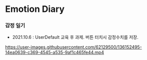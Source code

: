 # Emotion Diary

### 감정 일기

- 2021.10.6 : UserDefault 교육 후 과제. 버튼 터치시 감정수치를 저장.

https://user-images.githubusercontent.com/62129500/136152495-14ea0639-c369-4545-a535-9af1c465fe44.mp4

